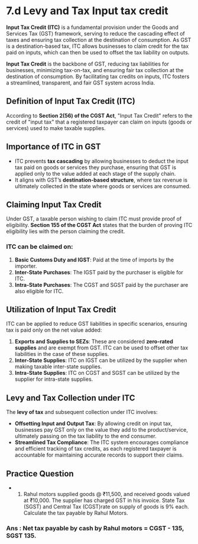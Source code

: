 # 7.d Levy and Tax Input tax credit
 

**Input Tax Credit (ITC)** is a fundamental provision under the Goods and Services Tax (GST) framework, serving to reduce the cascading effect of taxes and ensuring tax collection at the destination of consumption. As GST is a destination-based tax, ITC allows businesses to claim credit for the tax paid on inputs, which can then be used to offset the tax liability on outputs.

 **Input Tax Credit** is the backbone of GST, reducing tax liabilities for businesses, minimizing tax-on-tax, and ensuring fair tax collection at the destination of consumption. By facilitating tax credits on inputs, ITC fosters a streamlined, transparent, and fair GST system across India.

## Definition of Input Tax Credit (ITC)
According to **Section 2(56) of the CGST Act**, "Input Tax Credit" refers to the credit of "input tax" that a registered taxpayer can claim on inputs (goods or services) used to make taxable supplies.

## Importance of ITC in GST
- ITC prevents **tax cascading** by allowing businesses to deduct the input tax paid on goods or services they purchase, ensuring that GST is applied only to the value added at each stage of the supply chain.
- It aligns with GST’s **destination-based structure**, where tax revenue is ultimately collected in the state where goods or services are consumed.

## Claiming Input Tax Credit
Under GST, a taxable person wishing to claim ITC must provide proof of eligibility. **Section 155 of the CGST Act** states that the burden of proving ITC eligibility lies with the person claiming the credit.

### ITC can be claimed on:
1. **Basic Customs Duty and IGST**: Paid at the time of imports by the importer.
2. **Inter-State Purchases**: The IGST paid by the purchaser is eligible for ITC.
3. **Intra-State Purchases**: The CGST and SGST paid by the purchaser are also eligible for ITC.

## Utilization of Input Tax Credit

ITC can be applied to reduce GST liabilities in specific scenarios, ensuring tax is paid only on the net value added:

1. **Exports and Supplies to SEZs**: These are considered **zero-rated supplies** and are exempt from GST. ITC can be used to offset other tax liabilities in the case of these supplies.
2. **Inter-State Supplies**: ITC on IGST can be utilized by the supplier when making taxable inter-state supplies.
3. **Intra-State Supplies**: ITC on CGST and SGST can be utilized by the supplier for intra-state supplies.

## Levy and Tax Collection under ITC

The **levy of tax** and subsequent collection under ITC involves:
- **Offsetting Input and Output Tax**: By allowing credit on input tax, businesses pay GST only on the value they add to the product/service, ultimately passing on the tax liability to the end consumer.
- **Streamlined Tax Compliance**: The ITC system encourages compliance and efficient tracking of tax credits, as each registered taxpayer is accountable for maintaining accurate records to support their claims.


## Practice Question
- 1. Rahul motors supplied goods @ ₹11,500, and received goods valued at
₹10,000. The supplier has charged GST in his invoice. State Tax (SGST) and Central Tax
(CGST)rate on supply of goods is 9% each. Calculate the tax payable by Rahul Motors.

### Ans : Net tax payable by cash by Rahul motors = CGST - 135, SGST 135. 

 


